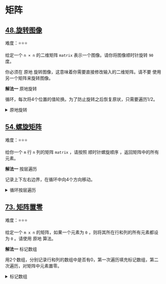 # 矩阵

## [48.旋转图像](https://leetcode.cn/problems/rotate-image)

难度：⭐️⭐️⭐️

给定一个 `n × n` 的二维矩阵 `matrix` 表示一个图像。请你将图像顺时针旋转 `90` 度。

你必须在 原地 旋转图像，这意味着你需要直接修改输入的二维矩阵。请不要 使用另一个矩阵来旋转图像。

**解法一** 原地旋转

循环，每次将4个位置的值轮换。为了防止旋转之后恢复原状，只需要遍历1/2。

<details>
  <summary>原地旋转</summary>

  ```java
    public void rotate(int[][] matrix) {
      int n = matrix.length;
        for (int i = 0; i < n / 2; i++) {
            for (int j = 0; j < (n + 1) / 2; j++) {
                int temp = matrix[i][j];
                matrix[i][j] = matrix[n - j - 1][i];
                matrix[n - j - 1][i] = matrix[n - i - 1][n - j - 1];
                matrix[n - i - 1][n - j - 1] = matrix[j][n - i - 1];
                matrix[j][n - i - 1] = temp;
            }
        }
    }
  ```
</details>

## [54.螺旋矩阵](https://leetcode.cn/problems/spiral-matrix)

难度：⭐️⭐️⭐️

给你一个 `m` 行 `n` 列的矩阵 `matrix` ，请按照 顺时针螺旋顺序 ，返回矩阵中的所有元素。

**解法一** 按层遍历

记录上下左右边界，在循环中向4个方向移动。

<details>
  <summary>循环按层遍历</summary>
  
  ```java
  public List<Integer> spiralOrder(int[][] matrix) {
        int left = 0;
        int top = 0;
        int right = matrix[0].length - 1;
        int bottom = matrix.length - 1;
        List<Integer> list = new ArrayList<>();
        int count = matrix.length * matrix[0].length;
        while (true) {
            // right
            for (int i = left; i <= right; i++) {
                list.add(matrix[top][i]);
            }
            if (++top > bottom) break;
            // bottom
            for (int i = top; i <= bottom; i++) {
                list.add(matrix[i][right]);
            }
            if (--right < left) break;
            // left
            for (int i = right; i >= left; i--) {
                list.add(matrix[bottom][i]);
            }
            if (--bottom < top) break;
            // up
            for (int i = bottom; i >= top; i--) {
                list.add(matrix[i][left]);
            }
            if (++left > right) break;
        }
        return list;
    }
  ```
</details>

## [73. 矩阵置零](https://leetcode.cn/problems/set-matrix-zeroes)

难度：⭐️⭐️⭐️

给定一个 `m x n` 的矩阵，如果一个元素为 `0` ，则将其所在行和列的所有元素都设为 `0` 。请使用 原地 算法。

**解法一** 标记数组

用2个数组，分别记录行和列的数组中是否有0，第一次遍历填充标记数组，第二次遍历，对矩阵中元素置零。

<details>
  <summary>标记数组</summary>

  ```java
    public void setZeroes(int[][] matrix) {
        int row = matrix.length;
        int col = matrix[0].length;
        boolean[] r = new boolean[row];
        boolean[] c = new boolean[col];
        for (int i = 0; i < row; i++) {
            for (int j = 0; j < col; j++) {
                if (matrix[i][j] == 0) {
                    r[i] = true;
                    c[j] = true;
                }
            }
        }
        for (int i = 0; i < row; i++) {
            for (int j = 0; j < col; j++) {
                if (r[i] || c[j]) {
                    matrix[i][j] = 0;
                }
            }
        }
    }
  ```
</details>
